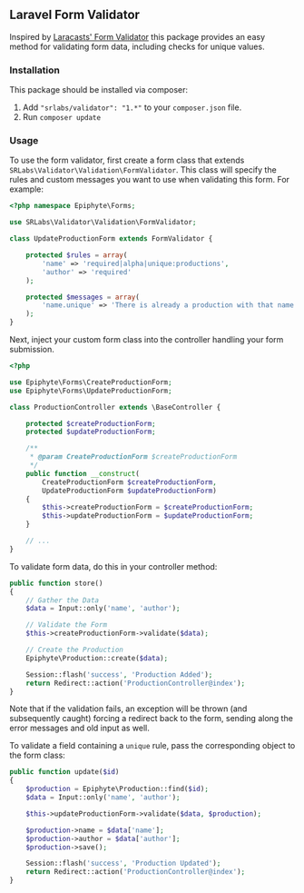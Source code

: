 ## Laravel Form Validator

Inspired by [Laracasts' Form Validator](https://github.com/laracasts/Validation) this package provides an easy method for validating form data, including
checks for unique values.

 ### Installation
 This package should be installed via composer:

1. Add ```"srlabs/validator": "1.*"``` to your ```composer.json``` file.
2. Run ```composer update```

### Usage

To use the form validator, first create a form class that extends ```SRLabs\Validator\Validation\FormValidator```.  This
class will specify the rules and custom messages you want to use when validating this form.  For example:

```php
<?php namespace Epiphyte\Forms;

use SRLabs\Validator\Validation\FormValidator;

class UpdateProductionForm extends FormValidator {

    protected $rules = array(
        'name' => 'required|alpha|unique:productions',
        'author' => 'required'
    );

    protected $messages = array(
        'name.unique' => 'There is already a production with that name.'
    );
}
```

Next, inject your custom form class into the controller handling your form submission.

```php
<?php

use Epiphyte\Forms\CreateProductionForm;
use Epiphyte\Forms\UpdateProductionForm;

class ProductionController extends \BaseController {

    protected $createProductionForm;
    protected $updateProductionForm;

    /**
     * @param CreateProductionForm $createProductionForm
     */
    public function __construct(
        CreateProductionForm $createProductionForm,
        UpdateProductionForm $updateProductionForm)
    {
        $this->createProductionForm = $createProductionForm;
        $this->updateProductionForm = $updateProductionForm;
    }

    // ...
}
```

To validate form data, do this in your controller method:

```php
public function store()
{
    // Gather the Data
    $data = Input::only('name', 'author');

    // Validate the Form
    $this->createProductionForm->validate($data);

    // Create the Production
    Epiphyte\Production::create($data);

    Session::flash('success', 'Production Added');
    return Redirect::action('ProductionController@index');
}
```

Note that if the validation fails, an exception will be thrown (and subsequently caught) forcing a redirect back to the
form, sending along the error messages and old input as well.

To validate a field containing a ```unique``` rule, pass the corresponding object to the form class:

```php
public function update($id)
{
    $production = Epiphyte\Production::find($id);
    $data = Input::only('name', 'author');

    $this->updateProductionForm->validate($data, $production);

    $production->name = $data['name'];
    $production->author = $data['author'];
    $production->save();

    Session::flash('success', 'Production Updated');
    return Redirect::action('ProductionController@index');
}
```